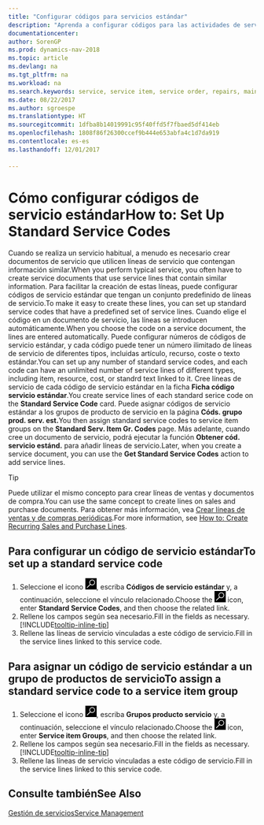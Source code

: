 ```yaml
---
title: "Configurar códigos para servicios estándar"
description: "Aprenda a configurar códigos para las actividades de servicio que realiza a menudo."
documentationcenter: 
author: SorenGP
ms.prod: dynamics-nav-2018
ms.topic: article
ms.devlang: na
ms.tgt_pltfrm: na
ms.workload: na
ms.search.keywords: service, service item, service order, repairs, maintenance
ms.date: 08/22/2017
ms.author: sgroespe
ms.translationtype: HT
ms.sourcegitcommit: 1dfba8b14019991c95f40ffd5f7fbaed5df414eb
ms.openlocfilehash: 1808f86f26300ccef9b444e653abfa4c1d7da919
ms.contentlocale: es-es
ms.lasthandoff: 12/01/2017

---
```


# <a name="how-to-set-up-standard-service-codes"></a><span data-ttu-id="0f620-103">Cómo configurar códigos de servicio estándar</span><span class="sxs-lookup"><span data-stu-id="0f620-103">How to: Set Up Standard Service Codes</span></span>
<span data-ttu-id="0f620-104">Cuando se realiza un servicio habitual, a menudo es necesario crear documentos de servicio que utilicen líneas de servicio que contengan información similar.</span><span class="sxs-lookup"><span data-stu-id="0f620-104">When you perform typical service, you often have to create service documents that use service lines that contain similar information.</span></span> <span data-ttu-id="0f620-105">Para facilitar la creación de estas líneas, puede configurar códigos de servicio estándar que tengan un conjunto predefinido de líneas de servicio.</span><span class="sxs-lookup"><span data-stu-id="0f620-105">To make it easy to create these lines, you can set up standard service codes that have a predefined set of service lines.</span></span> <span data-ttu-id="0f620-106">Cuando elige el código en un documento de servicio, las líneas se introducen automáticamente.</span><span class="sxs-lookup"><span data-stu-id="0f620-106">When you choose the code on a service document, the lines are entered automatically.</span></span> <span data-ttu-id="0f620-107">Puede configurar números de códigos de servicio estándar, y cada código puede tener un número ilimitado de líneas de servicio de diferentes tipos, incluidas artículo, recurso, coste o texto estándar.</span><span class="sxs-lookup"><span data-stu-id="0f620-107">You can set up any number of standard service codes, and each code can have an unlimited number of service lines of different types, including item, resource, cost, or standrd text linked to it.</span></span> <span data-ttu-id="0f620-108">Cree líneas de servicio de cada código de servicio estándar en la ficha **Ficha código servicio estándar**.</span><span class="sxs-lookup"><span data-stu-id="0f620-108">You create service lines of each standard serice code on the **Standard Service Code** card.</span></span> <span data-ttu-id="0f620-109">Puede asignar códigos de servicio estándar a los grupos de producto de servicio en la página **Códs. grupo prod. serv. est.**</span><span class="sxs-lookup"><span data-stu-id="0f620-109">You then assign standard service codes to service item groups on the **Standard Serv. Item Gr. Codes** page.</span></span> <span data-ttu-id="0f620-110">Más adelante, cuando cree un documento de servicio, podrá ejecutar la función **Obtener cód. servicio estánd.** para añadir líneas de servicio.</span><span class="sxs-lookup"><span data-stu-id="0f620-110">Later, when you create a service document, you can use the **Get Standard Service Codes** action to add service lines.</span></span>  
  
> [!Tip]
>  <span data-ttu-id="0f620-111">Puede utilizar el mismo concepto para crear líneas de ventas y documentos de compra.</span><span class="sxs-lookup"><span data-stu-id="0f620-111">You can use the same concept to create lines on sales and purchase documents.</span></span> <span data-ttu-id="0f620-112">Para obtener más información, vea [Crear líneas de ventas y de compras periódicas](sales-how-work-standard-lines.md).</span><span class="sxs-lookup"><span data-stu-id="0f620-112">For more information, see [How to: Create Recurring Sales and Purchase Lines](sales-how-work-standard-lines.md).</span></span>    
  
## <a name="to-set-up-a-standard-service-code"></a><span data-ttu-id="0f620-113">Para configurar un código de servicio estándar</span><span class="sxs-lookup"><span data-stu-id="0f620-113">To set up a standard service code</span></span>    
1. <span data-ttu-id="0f620-114">Seleccione el icono ![Buscar página o informe](media/ui-search/search_small.png "icono Buscar página o informe"), escriba **Códigos de servicio estándar** y, a continuación, seleccione el vínculo relacionado.</span><span class="sxs-lookup"><span data-stu-id="0f620-114">Choose the ![Search for Page or Report](media/ui-search/search_small.png "Search for Page or Report icon") icon, enter **Standard Service Codes**, and then choose the related link.</span></span>  
2. <span data-ttu-id="0f620-115">Rellene los campos según sea necesario.</span><span class="sxs-lookup"><span data-stu-id="0f620-115">Fill in the fields as necessary.</span></span> [!INCLUDE[tooltip-inline-tip](includes/tooltip-inline-tip_md.md)]  
4. <span data-ttu-id="0f620-116">Rellene las líneas de servicio vinculadas a este código de servicio.</span><span class="sxs-lookup"><span data-stu-id="0f620-116">Fill in the service lines linked to this service code.</span></span>  

## <a name="to-assign-a-standard-service-code-to-a-service-item-group"></a><span data-ttu-id="0f620-117">Para asignar un código de servicio estándar a un grupo de productos de servicio</span><span class="sxs-lookup"><span data-stu-id="0f620-117">To assign a standard service code to a service item group</span></span>
1. <span data-ttu-id="0f620-118">Seleccione el icono ![Buscar página o informe](media/ui-search/search_small.png "icono Buscar página o informe"), escriba **Grupos producto servicio** y, a continuación, seleccione el vínculo relacionado.</span><span class="sxs-lookup"><span data-stu-id="0f620-118">Choose the ![Search for Page or Report](media/ui-search/search_small.png "Search for Page or Report icon") icon, enter **Service item Groups**, and then choose the related link.</span></span>  
2. <span data-ttu-id="0f620-119">Rellene los campos según sea necesario.</span><span class="sxs-lookup"><span data-stu-id="0f620-119">Fill in the fields as necessary.</span></span> [!INCLUDE[tooltip-inline-tip](includes/tooltip-inline-tip_md.md)]
3. <span data-ttu-id="0f620-120">Rellene las líneas de servicio vinculadas a este código de servicio.</span><span class="sxs-lookup"><span data-stu-id="0f620-120">Fill in the service lines linked to this service code.</span></span>  

## <a name="see-also"></a><span data-ttu-id="0f620-121">Consulte también</span><span class="sxs-lookup"><span data-stu-id="0f620-121">See Also</span></span>
[<span data-ttu-id="0f620-122">Gestión de servicios</span><span class="sxs-lookup"><span data-stu-id="0f620-122">Service Management</span></span>](service-service.md)
